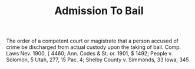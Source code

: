 ---
title: Admission To Bail
letter: A
permalink: "/definitions/admission-to-bail.html"
body: The order of a competent court or magistrate that a person accused of crime
  be discharged from actual custody upon the taking of bail. Comp. Laws Nev. 1900,
  { 4460; Ann. Codes & St. or. 1901, $ 1492; People v. Solomon, 5 Utah, 277, 15 Pac.
  4; Shelby County v. Simmonds, 33 Iowa, 345
published_at: '2018-07-07'
layout: post
---